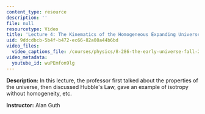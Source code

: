 ```yaml
---
content_type: resource
description: ''
file: null
resourcetype: Video
title: 'Lecture 4: The Kinematics of the Homogeneous Expanding Universe'
uid: 9ddcdbcb-5b4f-b472-ec66-82a08a44b6bd
video_files:
  video_captions_file: /courses/physics/8-286-the-early-universe-fall-2013/video-lectures/lecture-4-the-kinematics-of-the-homogeneous-expanding-universe/wuPEmfon9lg.vtt
video_metadata:
  youtube_id: wuPEmfon9lg
---
```


**Description:** In this lecture, the professor first talked about the properties of the universe, then discussed Hubble's Law, gave an example of isotropy without homogeneity, etc.

**Instructor:** Alan Guth